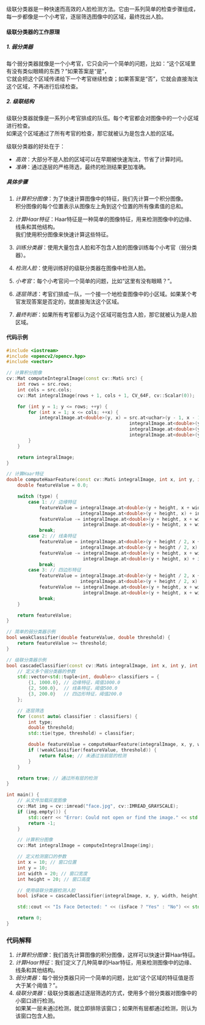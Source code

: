 
级联分类器是一种快速而高效的人脸检测方法。它由一系列简单的检查步骤组成，每一步都像是一个小考官，逐层筛选图像中的区域，最终找出人脸。

#### 级联分类器的工作原理

##### 1. 弱分类器

每个弱分类器就像是一个小考官，它只会问一个简单的问题，比如：“这个区域里有没有类似眼睛的东西？”如果答案是“是”，<br>
它就会把这个区域传递给下一个考官继续检查；如果答案是“否”，它就会直接淘汰这个区域，不再进行后续检查。<br>

##### 2. 级联结构

级联分类器就像是一系列小考官排成的队伍。每个考官都会对图像中的一个小区域进行检查。<br>
如果这个区域通过了所有考官的检查，那它就被认为是包含人脸的区域。<br>

级联分类器的好处在于：
- *高效*：大部分不是人脸的区域可以在早期被快速淘汰，节省了计算时间。<br>
- *准确*：通过逐层的严格筛选，最终的检测结果更加准确。<br>

##### 具体步骤

1. *计算积分图像*：为了快速计算图像中的特征，我们先计算一个积分图像。<br>
                  积分图像的每个位置表示从图像左上角到这个位置的所有像素值的总和。<br>
2. *计算Haar特征*：Haar特征是一种简单的图像特征，用来检测图像中的边缘、线条和其他结构。<br>
                  我们使用积分图像来快速计算这些特征。<br>
3. *训练分类器*：使用大量包含人脸和不包含人脸的图像训练每个小考官（弱分类器）。<br>
4. *检测人脸*：使用训练好的级联分类器在图像中检测人脸。<br>


1. *小考官*：每个小考官问一个简单的问题，比如“这里有没有眼睛？”。<br>
2. *逐层筛选*：考官们排成一队，一个接一个地检查图像中的小区域。如果某个考官发现答案是否定的，就直接淘汰这个区域。<br>
3. *最终判断*：如果所有考官都认为这个区域可能包含人脸，那它就被认为是人脸区域。<br>


#### 代码示例

```cpp
#include <iostream>
#include <opencv2/opencv.hpp>
#include <vector>

// 计算积分图像
cv::Mat computeIntegralImage(const cv::Mat& src) {
    int rows = src.rows;
    int cols = src.cols;
    cv::Mat integralImage(rows + 1, cols + 1, CV_64F, cv::Scalar(0));

    for (int y = 1; y <= rows; ++y) {
        for (int x = 1; x <= cols; ++x) {
            integralImage.at<double>(y, x) = src.at<uchar>(y - 1, x - 1) +
                                             integralImage.at<double>(y - 1, x) +
                                             integralImage.at<double>(y, x - 1) -
                                             integralImage.at<double>(y - 1, x - 1);
        }
    }

    return integralImage;
}

// 计算Haar特征
double computeHaarFeature(const cv::Mat& integralImage, int x, int y, int width, int height, int type) {
    double featureValue = 0.0;

    switch (type) {
        case 1: // 边缘特征
            featureValue = integralImage.at<double>(y + height, x + width / 2) - integralImage.at<double>(y, x + width / 2) -
                           integralImage.at<double>(y + height, x) + integralImage.at<double>(y, x);
            featureValue -= integralImage.at<double>(y + height, x + width) - integralImage.at<double>(y, x + width) -
                            integralImage.at<double>(y + height, x + width / 2) + integralImage.at<double>(y, x + width / 2);
            break;
        case 2: // 线条特征
            featureValue = integralImage.at<double>(y + height / 2, x + width) - integralImage.at<double>(y, x + width) -
                           integralImage.at<double>(y + height / 2, x) + integralImage.at<double>(y, x);
            featureValue -= integralImage.at<double>(y + height, x + width) - integralImage.at<double>(y + height / 2, x + width) -
                            integralImage.at<double>(y + height, x) + integralImage.at<double>(y + height / 2, x);
            break;
        case 3: // 四边形特征
            featureValue = integralImage.at<double>(y + height / 2, x + width / 2) - integralImage.at<double>(y, x + width / 2) -
                           integralImage.at<double>(y + height / 2, x) + integralImage.at<double>(y, x);
            featureValue += integralImage.at<double>(y + height, x + width) - integralImage.at<double>(y + height / 2, x + width) -
                            integralImage.at<double>(y + height, x + width / 2) + integralImage.at<double>(y + height / 2, x + width / 2);
            break;
    }

    return featureValue;
}

// 简单的弱分类器示例
bool weakClassifier(double featureValue, double threshold) {
    return featureValue >= threshold;
}

// 级联分类器示例
bool cascadeClassifier(const cv::Mat& integralImage, int x, int y, int width, int height) {
    // 定义多个弱分类器的参数
    std::vector<std::tuple<int, double>> classifiers = {
        {1, 1000.0}, // 边缘特征，阈值1000.0
        {2, 500.0},  // 线条特征，阈值500.0
        {3, 200.0}   // 四边形特征，阈值200.0
    };

    // 逐层筛选
    for (const auto& classifier : classifiers) {
        int type;
        double threshold;
        std::tie(type, threshold) = classifier;

        double featureValue = computeHaarFeature(integralImage, x, y, width, height, type);
        if (!weakClassifier(featureValue, threshold)) {
            return false; // 未通过当前层的检测
        }
    }

    return true; // 通过所有层的检测
}

int main() {
    // 从文件加载灰度图像
    cv::Mat img = cv::imread("face.jpg", cv::IMREAD_GRAYSCALE);
    if (img.empty()) {
        std::cerr << "Error: Could not open or find the image." << std::endl;
        return -1;
    }

    // 计算积分图像
    cv::Mat integralImage = computeIntegralImage(img);

    // 定义检测窗口的参数
    int x = 10; // 窗口位置
    int y = 10;
    int width = 20; // 窗口宽度
    int height = 20; // 窗口高度

    // 使用级联分类器检测人脸
    bool isFace = cascadeClassifier(integralImage, x, y, width, height);

    std::cout << "Is Face Detected: " << (isFace ? "Yes" : "No") << std::endl;

    return 0;
}
```

### 代码解释

1. *计算积分图像*：我们首先计算图像的积分图像，这样可以快速计算Haar特征。<br>
2. *计算Haar特征*：我们定义了几种简单的Haar特征，用来检测图像中的边缘、线条和其他结构。<br>
3. *弱分类器*：每个弱分类器只问一个简单的问题，比如“这个区域的特征值是否大于某个阈值？”。<br>
4. *级联分类器*：级联分类器通过逐层筛选的方式，使用多个弱分类器对图像中的小窗口进行检测。<br>
 如果某一层未通过检测，就立即排除该窗口；如果所有层都通过检测，则认为该窗口包含人脸。

